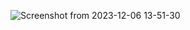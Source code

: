 ![Screenshot from 2023-12-06 13-51-30](https://github.com/AXKuhta/qml/assets/11133304/59712926-2150-47b9-bc55-51672b736ae4)
